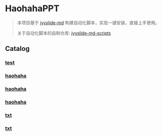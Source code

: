 # HaohahaPPT

> 本项目基于 [jyyslide-md](https://github.com/zweix123/jyyslide-md#install) 构建自动化脚本，实现一键安装，直接上手使用。
>
> 关于自动化脚本的自制仓库: [jyyslide-md-scripts](https://github.com/Haohahahaha/jyyslide-md-scripts)

## Catalog

### [test](./pages/test/index.html)

### [haohaha](./pages/haohaha/index.html)

### [haohaha](./pages/haohaha/index.html)

### [haohaha](./pages/haohaha/index.html)

### [txt](./pages/txt/index.html)

### [txt](./pages/txt/index.html)
